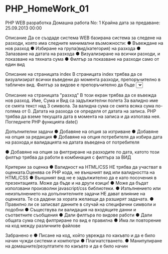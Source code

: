 PHP_HomeWork_01
===============

PHP WEB разработка
Домашна работа No: 1
Крайна дата за предаване: 25.09.2013 00:00

Описание
Да се създаде система WEB базирана система за следене
на разходи, която има следните минимални възможности:
● Въвеждане на нов разход
● Избиране на група(вид/категория) на разхода
● Запазване на датата на разхода
● Визуализиране на всички разходи, и показване на тяхната
сума
● Филтър за показване на разходи само от един вид

Описание на страницата index
В страницата index трябва да се визуализират всички въведени до момента разходи,
препоръчително в табличен вид.
Филтър за видове е препоръчително да бъде <select> с всички възможни видове
плюс опцията “Всички”. Ако е избран определен вид ще трябва да се визуализират
САМО разходите от избраният вид.
Последният ред на таблицата трябва да съдържа сумата на всички визуализирани
по-горе разходи.

Описание на страницата "разход"
В този екран трябва да се въвежда нов разход. Име, Сума и Вид са задължителни полета
За валидно име се смята текст над 3 символа.
За валидна сума се смята всяка сума по-голяма от 0.
Датата на разхода се определя от датата на записа. PHP трябва да вземе текущата дата
в момента на записа и да използва нея. Погледнете PHP функцията date()

Допълнителни задачи
● Добавяне на опция за изтриване
● Добавяне на опция за редакция
● Добавяне на опция потребителя да избира дата на разхода,и
валидацията на датата въведена от потребителя

● Добавяне на опция за филтриране на разходите по дата, катото
този филтър трябва да работи в комбинация с филтъра за ВИД

Критерии за оценка
● Валидност на HTML/CSS НЕ трябва да участват в оценката.Оценява се PHP
кода, не външният вид или валидността на HTML/CSS
● Външният вид не е задължително да е като посочения в презентацията. Може
да бъде и на други езици!
● Може да бъдат използвани произволни javascript/css библиотеки.
● Изпълнението или неизпълнението на допълнителните задачи НЕ дават
влияние на оценката. Те са дадени за хората желаещи да разширят задачата.
● Правилно ли се записват данните в случай на специфични символи и подобни
● Съществува ли валидация на входящите данни и съответните съобщения
● Дали филтъра по видове работи
● Дали общата сума след филтриране по вид е правилна
● Има ли повторение на код между различните файлове

Забранено е
● Писане на код, който уврежда по какъвто и да е било начин
чужди системи и компютри
● Плагиатстването.
● Манипулиране на домашните/резултатите по какъвто и да е
било начин
